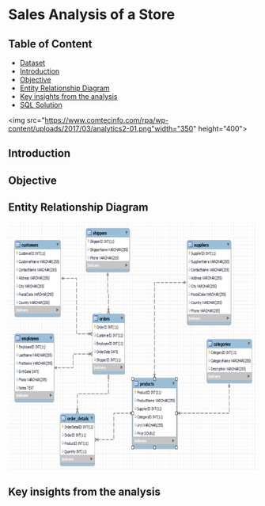 # Sales Analysis of a Store

## Table of Content
* [Dataset](https://github.com/AndrejPHP/w3schools-database/blob/master/w3schools.sql)
* [Introduction](#introduction)
* [Objective](#objective)
* [Entity Relationship Diagram](#entity-relationship-diagram)
* [Key insights from the analysis](#key-insights-from-the-analysis)
* [SQL Solution](https://github.com/ritusantra/SQL-Projects/blob/main/Sales%20analysis%20of%20a%20store/StoreDB.sql)

<img src="https://www.comtecinfo.com/rpa/wp-content/uploads/2017/03/analytics2-01.png"width="350" height="400">

## Introduction

## Objective

## Entity Relationship Diagram

<img src="https://raw.githubusercontent.com/ritusantra/SQL-Projects/main/Sales%20analysis%20of%20a%20store/ER%20Diagram%20Store%20DB.PNG" width="800" height="500">

## Key insights from the analysis

